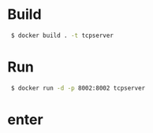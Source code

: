 # Build
```bash
 $ docker build . -t tcpserver
```

# Run
```bash
 $ docker run -d -p 8002:8002 tcpserver
```

# enter
